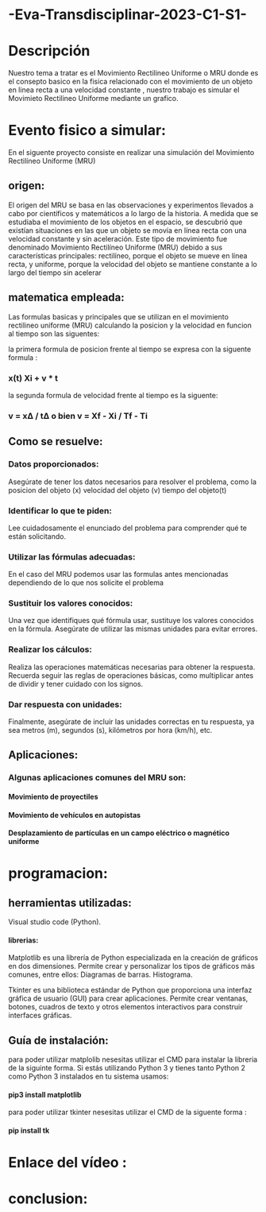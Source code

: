 # -Eva-Transdisciplinar-2023-C1-S1-

# Descripción
Nuestro tema a tratar es el Movimiento Rectilineo Uniforme o MRU donde es el consepto basico en la fisica relacionado  con el movimiento de un objeto en linea recta a una velocidad constante , nuestro trabajo es simular el Movimieto Rectilineo Uniforme mediante un grafico.

# Evento fisico a simular:
En el siguente proyecto consiste en realizar  una simulación del Movimiento Rectilíneo Uniforme (MRU)
## origen:
El origen del MRU se basa en las observaciones y experimentos llevados a cabo por científicos y matemáticos a lo largo de la historia. A medida que se estudiaba el movimiento de los objetos en el espacio, se descubrió que existían situaciones en las que un objeto se movía en línea recta con una velocidad constante y  sin aceleración.
Este tipo de movimiento fue denominado Movimiento Rectilíneo Uniforme (MRU) debido a sus características principales: rectilíneo, porque el objeto se mueve en línea recta, y uniforme, porque la velocidad del objeto se mantiene constante a lo largo del tiempo sin acelerar

## matematica empleada: 
Las formulas basicas y principales que se utilizan en el movimiento rectilineo uniforme (MRU) calculando la posicion y la velocidad en funcion al tiempo son las siguentes:

la primera formula de posicion frente al tiempo se expresa con la siguente formula :  
### x(t) Xi + v * t 

la segunda formula  de velocidad frente al tiempo es la siguente: 
### v = x∆ / t∆     o bien       v =  Xf - Xi / Tf - Ti 

## Como se resuelve:
### Datos proporcionados: 
Asegúrate de tener los datos necesarios para resolver el problema, como la posicion del objeto (x) velocidad del objeto (v)
tiempo del objeto(t) 
### Identificar lo que te piden: 
Lee cuidadosamente el enunciado del problema para comprender qué te están solicitando.
### Utilizar las fórmulas adecuadas: 
En el caso del MRU podemos usar las formulas antes mencionadas dependiendo de lo que nos solicite el problema
### Sustituir los valores conocidos: 
Una vez que identifiques qué fórmula usar, sustituye los valores conocidos en la fórmula. Asegúrate de utilizar las mismas unidades para evitar errores.
### Realizar los cálculos: 
Realiza las operaciones matemáticas necesarias para obtener la respuesta. Recuerda seguir las reglas de operaciones básicas, como multiplicar antes de dividir y tener cuidado con los signos.
### Dar respuesta con unidades: 
Finalmente, asegúrate de incluir las unidades correctas en tu respuesta, ya sea metros (m), segundos (s), kilómetros por hora (km/h), etc.

## Aplicaciones:
### Algunas aplicaciones comunes del MRU son:
#### Movimiento de proyectiles
#### Movimiento de vehículos en autopistas
#### Desplazamiento de partículas en un campo eléctrico o magnético uniforme


# programacion:
## herramientas utilizadas:
Visual studio code (Python).

#### librerias:
Matplotlib es una librería de Python especializada en la creación de gráficos en dos dimensiones. Permite crear y personalizar los tipos de gráficos más comunes, entre ellos: Diagramas de barras. Histograma.

Tkinter es una biblioteca estándar de Python que proporciona una interfaz gráfica de usuario (GUI) para crear aplicaciones. Permite crear ventanas, botones, cuadros de texto y otros elementos interactivos para construir interfaces gráficas.

## Guía de instalación:
para poder utilizar matplolib nesesitas utilizar el CMD para instalar la libreria de la siguinte forma. 
Si estás utilizando Python 3 y tienes tanto Python 2 como Python 3 instalados en tu sistema usamos:
#### pip3 install matplotlib
para poder utilizar tkinter nesesitas utilizar el CMD de la siguente forma :
#### pip install tk 

# Enlace del vídeo :


# conclusion: 







